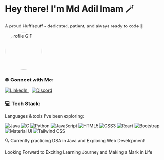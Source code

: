 

<div>
  <h1> Hey there! I'm Md Adil Imam 🪄 </h1>
  <p><p><p> A proud Hufflepuff - dedicated, patient, and always ready to code 💛</p>
</p>
</p>
</div>

  
  <img src="https://media0.giphy.com/media/v1.Y2lkPTc5MGI3NjExajJkZjRib2gxNzZ3eG0xNzd1N21iN3pzdTB3bDZ6cjhnZGs2ZmtxdCZlcD12MV9pbnRlcm5hbF9naWZfYnlfaWQmY3Q9Zw/WC8Ed8TSRVGnhcbY0v/giphy.gif" alt="Profile GIF" width="120" style="border-radius: 50%;" />

  <h3>🌐 Connect with Me:</h3>

<a href="https://www.linkedin.com/in/md-adil-imam/" target="_blank" title="Connect on LinkedIn">
  <img src="https://img.icons8.com/color/48/000000/linkedin.png" alt="LinkedIn" />
</a>

<a href="https://discord.com/users/761939696175546431" target="_blank" title="Join me on Discord">
  <img src="https://img.icons8.com/color/48/000000/discord--v2.png" alt="Discord" style="margin-left: 10px;" />
</a>



 
  <!-- Tech Stack -->
  <h3>💻 Tech Stack:</h3>
  <p>Languages & tools I've been exploring:</p>
  <p>
    <img src="https://img.icons8.com/color/48/000000/java-coffee-cup-logo.png" alt="Java"/>
    <img src="https://img.icons8.com/color/48/000000/c-programming.png" alt="C"/>
    <img src="https://img.icons8.com/color/48/000000/python--v1.png" alt="Python"/>
    <img src="https://img.icons8.com/color/48/000000/javascript--v1.png" alt="JavaScript"/>
    <img src="https://img.icons8.com/color/48/000000/html-5--v1.png" alt="HTML5"/>
    <img src="https://img.icons8.com/color/48/000000/css3.png" alt="CSS3"/>
    <img src="https://img.icons8.com/color/48/000000/react-native.png" alt="React"/>
    <img src="https://img.icons8.com/color/48/000000/bootstrap.png" alt="Bootstrap"/>
    <img src="https://img.icons8.com/color/48/000000/material-ui.png" alt="Material UI"/>
    <img src="https://img.icons8.com/color/48/000000/tailwindcss.png" alt="Tailwind CSS"/>

  </p>

  <p>🔍 Currently practicing DSA in Java and Exploring Web Development! </p>
  <p>Looking Forward to Exciting Learning Journey and Making a Mark in Life</p>
</div>
